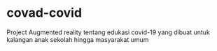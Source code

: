 # covad-covid
Project Augmented reality tentang edukasi covid-19 yang dibuat untuk kalangan anak sekolah hingga masyarakat umum
